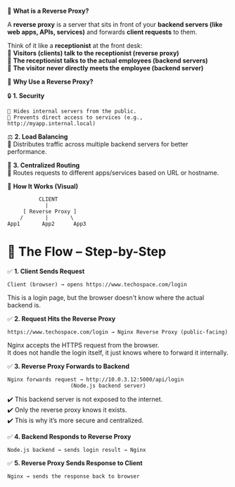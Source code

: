 🔄 **What is a Reverse Proxy?** <br/>

A **reverse proxy** is a server that sits in front of your **backend servers (like web apps, APIs, services)** and forwards **client requests** to them. <br/>

Think of it like a **receptionist** at the front desk: <br/>
📢 **Visitors (clients) talk to the receptionist (reverse proxy)** <br/>
📢 **The receptionist talks to the actual employees (backend servers)** <br/>
📢 **The visitor never directly meets the employee (backend server)** <br/>

🧠 **Why Use a Reverse Proxy?** <br/>

🔒 **1. Security** <br/>

    📎 Hides internal servers from the public.
    📎 Prevents direct access to services (e.g., http://myapp.internal.local)

⚖️ **2. Load Balancing** <br/>
    📎 Distributes traffic across multiple backend servers for better performance. <br/>

🧩 **3. Centralized Routing** <br/>
    📎 Routes requests to different apps/services based on URL or hostname. <br/>

🔧 **How It Works (Visual)** <br/>

              CLIENT  
                |   
         [ Reverse Proxy ] 
        /       |       \  
    App1       App2      App3 


🔁 **The Flow – Step-by-Step** <br/>
============================================

✅ **1. Client Sends Request** <br/>

    Client (browser) → opens https://www.techospace.com/login 
This is a login page, but the browser doesn't know where the actual backend is. <br/>

✅ **2. Request Hits the Reverse Proxy** <br/>

    https://www.techospace.com/login → Nginx Reverse Proxy (public-facing) 
   
   Nginx accepts the HTTPS request from the browser. <br/>
   It does not handle the login itself, it just knows where to forward it internally. <br/>

✅ **3. Reverse Proxy Forwards to Backend** <br/>

    Nginx forwards request → http://10.0.3.12:5000/api/login
                        (Node.js backend server)


✔️ This backend server is not exposed to the internet. <br/>
✔️ Only the reverse proxy knows it exists. <br/>
✔️ This is why it’s more secure and centralized. <br/>

✅ **4. Backend Responds to Reverse Proxy** <br/>

    Node.js backend → sends login result → Nginx    

✅ **5. Reverse Proxy Sends Response to Client** <br/>

    Nginx → sends the response back to browser
